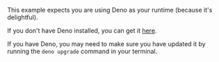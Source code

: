 This example expects you are using Deno as your runtime (because it's delightful).
&nbsp;&nbsp;

If you don't have Deno installed, you can get it [here](https://deno.com/).
&nbsp;&nbsp;

If you have Deno, you may need to make sure you have updated it by running the `deno upgrade` command in your terminal.
&nbsp;&nbsp;
